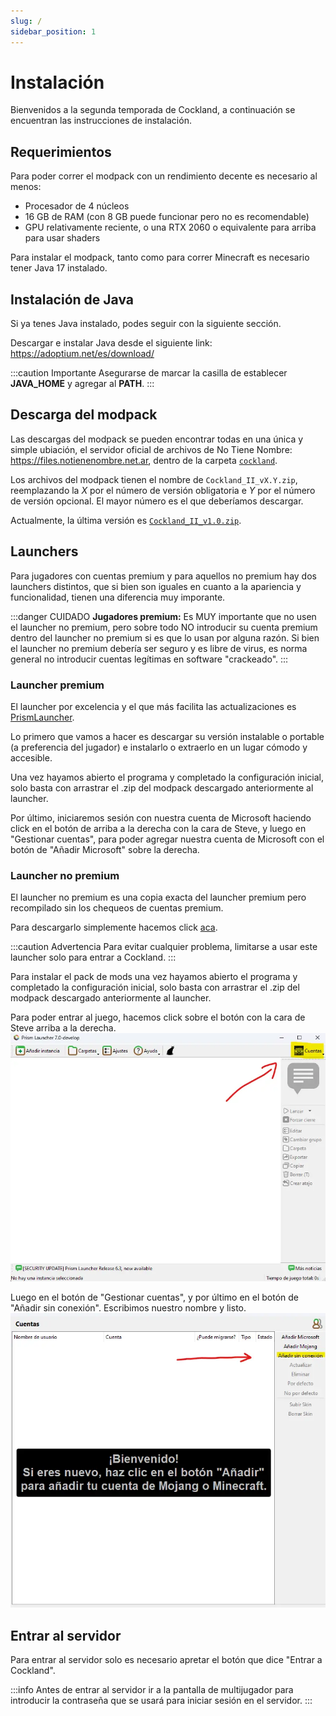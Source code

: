 ```yaml
---
slug: /
sidebar_position: 1
---
```


# Instalación

Bienvenidos a la segunda temporada de Cockland, a continuación se encuentran las instrucciones de instalación.

## Requerimientos

Para poder correr el modpack con un rendimiento decente es necesario al menos:

- Procesador de 4 núcleos
- 16 GB de RAM (con 8 GB puede funcionar pero no es recomendable)
- GPU relativamente reciente, o una RTX 2060 o equivalente para arriba para usar shaders

Para instalar el modpack, tanto como para correr Minecraft es necesario tener Java 17 instalado.

## Instalación de Java

Si ya tenes Java instalado, podes seguir con la siguiente sección.

Descargar e instalar Java desde el siguiente link: <https://adoptium.net/es/download/>

:::caution Importante
Asegurarse de marcar la casilla de establecer **JAVA_HOME** y agregar al **PATH**.
:::

## Descarga del modpack

Las descargas del modpack se pueden encontrar todas en una única y simple ubiación, el servidor oficial de archivos de No Tiene Nombre: <https://files.notienenombre.net.ar>, dentro de la carpeta [`cockland`](https://files.notienenombre.net.ar/cockland).

Los archivos del modpack tienen el nombre de `Cockland_II_vX.Y.zip`, reemplazando la _X_ por el número de versión obligatoria e _Y_ por el número de versión opcional. El mayor número es el que deberíamos descargar.

Actualmente, la última versión es [`Cockland_II_v1.0.zip`](https://files.notienenombre.net.ar/cockland/Cockland_II_v1.0.zip).

## Launchers

Para jugadores con cuentas premium y para aquellos no premium hay dos launchers distintos, que si bien son iguales en cuanto a la apariencia y funcionalidad, tienen una diferencia muy imporante.

:::danger CUIDADO
**Jugadores premium:** Es MUY importante que no usen el launcher no premium, pero sobre todo NO introducir su cuenta premium dentro del launcher no premium si es que lo usan por alguna razón. Si bien el launcher no premium debería ser seguro y es libre de virus, es norma general no introducir cuentas legítimas en software "crackeado".
:::

### Launcher premium

El launcher por excelencia y el que más facilita las actualizaciones es [PrismLauncher](https://prismlauncher.org/download/).

Lo primero que vamos a hacer es descargar su versión instalable o portable (a preferencia del jugador) e instalarlo o extraerlo en un lugar cómodo y accesible.

Una vez hayamos abierto el programa y completado la configuración inicial, solo basta con arrastrar el .zip del modpack descargado anteriormente al launcher.

Por último, iniciaremos sesión con nuestra cuenta de Microsoft haciendo click en el botón de arriba a la derecha con la cara de Steve, y luego en "Gestionar cuentas", para poder agregar nuestra cuenta de Microsoft con el botón de "Añadir Microsoft" sobre la derecha.

### Launcher no premium

El launcher no premium es una copia exacta del launcher premium pero recompilado sin los chequeos de cuentas premium.

Para descargarlo simplemente hacemos click [aca](https://files.notienenombre.net.ar/PrismLauncher-NoPremium.zip).

:::caution Advertencia
Para evitar cualquier problema, limitarse a usar este launcher solo para entrar a Cockland.
:::

Para instalar el pack de mods una vez hayamos abierto el programa y completado la configuración inicial, solo basta con arrastrar el .zip del modpack descargado anteriormente al launcher.

Para poder entrar al juego, hacemos click sobre el botón con la cara de Steve arriba a la derecha.
![1](no_premium_1.webp)

Luego en el botón de "Gestionar cuentas", y por último en el botón de "Añadir sin conexión". Escribimos nuestro nombre y listo.
![2](no_premium_2.webp)

## Entrar al servidor

Para entrar al servidor solo es necesario apretar el botón que dice "Entrar a Cockland".

:::info
Antes de entrar al servidor ir a la pantalla de multijugador para introducir la contraseña que se usará para iniciar sesión en el servidor.
:::
